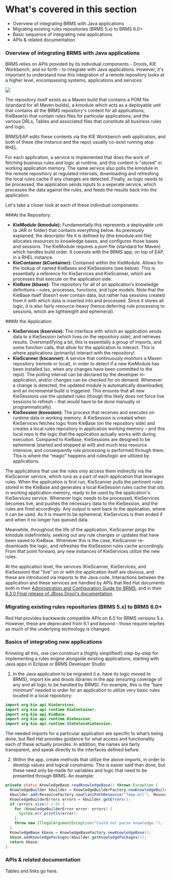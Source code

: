 <!--
{
"name": "part-five-brms-for-application-developers",
"version" : "0.1",
"title" : "Part V: BRMS for application developers",
"description" : "A summary of Red Hat's APIs, and explainers for how an application can integrate with BRMS.",
"homepage" : "https://github.com/outlearn-content/outlearn-modules",
"freshnessDate" : 2015-07-08,
"license" : "CC BY 4.0"
}
-->

<!-- @section -->

# What's covered in this section

* Overview of integrating BRMS with Java applications
* Migrating existing rules repositories (BRMS 5.x) to BRMS 6.0+
* Basic sequence of integrating new applications
* APIs & related documentation


<!-- @section -->

### Overview of integrating BRMS with Java applications

BRMS relies on APIs provided by its individual components - Drools, KIE Workbench, and so forth - to integrate with Java applications. However, it's important to understand how this integration of a remote repository looks at a higher level, encompassing systems, applications and services:

![](https://cloud.githubusercontent.com/assets/15032492/10437076/baedb6b4-70f8-11e5-8f9d-96945a79c536.jpg)

The repository itself exists as a Maven build that contains a POM file (standard for all Maven builds), a kmodule which acts as a deployable unit that contains all the BRMS repository's content for all applications; KieBase(s) that contain rules files for particular applications; and the various DRLs, Tables and associated files that constitute all business rules and logic. 

BRMS/EAP edits these contents via the KIE Workbench web application, and both of these (the instance and the repo) usually co-exist running atop RHEL.

For each application, a service is implemented that does the work of fetching business rules and logic at runtime, and this content is "stored" in working application memory. The same service also polls the kmodule in the remote repositiory at regulated intervals, downloading and refreshing the local rules cache if any changes are detected. Finally, as logic needs to be processed, the application sends inputs to a seperate service, which processes the data against the rules, and feeds the results back into the application.

Let's take a closer look at each of these individual components:

###At the Repository:
<br />
+ __KieModule (kmodule):__ Fundamentally this represents a deployable unit (a JAR or folder) that contains everything below. As previously explained, the descriptor file it is defined by (the kmodule.xml file) allocates resources to knowledge bases, and configures those bases and sessions. The KieModule requires a pom file (standard for Maven) which handles build order. It coexists with the BRMS app, on top of EAP, in a RHEL instance.
+ __KieContainer (kContainer):__ Contained within the KieModule. Allows for the lookup of named KieBases and KieSessions (see below). This is essentially a reference for KieServices and KieScanner, which are processes that execute on the application side.
+ __KieBase (kbase):__ The repository for all of an application’s knowledge definitions – rules, processes, functions, and type models. Note that the KieBase itself doesn’t ever contain data, but rather has sessions created from it with which data is inserted into and processed. Since it stores all logic, it is also fairly resource-heavy (hence deferring rule processing to sessions, which are lightweight and ephemeral).

###At the Application:
<br />
+ __KieServices (kservice):__ The interface with which an application sends data to a KieSession (which lives on the repository side), and retrieves results. Oversimplifying a bit, this is essentially a group of imports, and some function calls, that allow for the application to interact. This is where applications (primarily) interact with the repository!
+ __KieScanner (kscanner):__ A service that continuously monitors a Maven repository (remote or local), in order to detect if a new KieModule has been installed (so, when any changes have been committed to the repo). The polling interval can be declared by the developer in-application, and/or changes can be checked for on demand. Whenever a change is detected, the updated module is automatically downloaded, and an incremental build is triggered. This ensures that all new KieSessions use the updated rules (though this likely does not force live sessions to refresh – that would have to be done manually or programmatically).
+ __KieSession (ksession):__ The process that receives and executes on runtime data in working memory. A KieSession is created when KieServices fetches logic from KieBase (on the repository side) and creates a local rules repository in application working memory – and this local repo is the logic that the application actually works with during execution.  Compared to KieBase, KieSessions are designed to be ephemeral (started and stopped at will) and much less resource intensive, and consequently rule processing is performed through them. This is where the “magic” happens and rules/logic are utilized by applications.



The applications that use the rules only access them indirectly via the KieScanner service, which runs as a part of each application that leverages rules. When the application is first run, KieScanner pulls the pertinent rules stored in the KieBase and generates a local KieSession rules cache that sits in working application memory, ready to be used by the application's KieServices service. Whenever logic needs to be processed, KieServices becomes live, and pushes the necessary data to the KieSession, and the rules are fired accordingly. Any output is sent back to the application, where it can be used. As it is meant to be ephemeral, KieServices is then ended if and when it no longer has queued data.

Meanwhile, throughout the life of the application, KieScanner pings the kmodule indefinintely, seeking out any rule changes or updates that have been saved to KieBase. Whenever this is the case, KieScanner re-downloads the logic, and refreshes the KieSession rules cache accordingly. From that point forward, any new instances of KieServices utilize the new rules.

At the application level, the services (KieScanner, KieServices, and KieSession) that "live" on or with the application itself are obvious, and these are introduced via imports to the Java code. Interactions between the application and these services are handled by APIs that Red Hat documents both in their [Administration and Configuration Guide for BRMS](https://access.redhat.com/documentation/en-US/Red_Hat_JBoss_BRMS/6.0/pdf/Administration_And_Configuration_Guide/Red_Hat_JBoss_BRMS-6.0-Administration_And_Configuration_Guide-en-US.pdf), and in their [6.3.0 Final release of JBoss Drool's documentation](http://docs.jboss.org/drools/release/6.3.0.Final/drools-docs/html/index.html).

<!-- @section -->

### Migrating existing rules repositories (BRMS 5.x) to BRMS 6.0+

Red Hat provides backwards compatible APIs on 6.0 for BRMS versions 5.x. However, these are deprecated from 6.1 and beyond - those require reqrites as much of the underlying technology is changed.

<!-- @section -->

### Basics of integrating new applications

Knowing all this, one can construct a (highly simplified!) step-by-step for implementing a rules engine alongside existing applications, starting with Java apps in Eclipse or BRMS Developer Studio:

1. In the Java application to be migrated (i.e. have its logic moved to BRMS), import kie and drools libraries in the app (ensuring coverage of any and all logic to be handled by BRMS). For example, this is the “bare minimum” needed in order for an application to utilize very basic rules located in a local repository:

```java
import org.kie.api.KieServices;
import org.kie.api.runtime.KieContainer;
import org.kie.api.KieBase;
import org.kie.api.runtime.KieSession;
import org.kie.api.runtime.StatelessKieSession;
```

The needed imports for a particular application are specific to what’s being done, but Red Hat provides guidance for what access and functionality each of these actually provides. In addition, the names are fairly transparent, and speak directly to the interfaces defined before.

2. Within the app, create methods that utilize the above imports, in order to develop values and logical constraints. This is easier said than done, but these need only be made for variables and logic that need to be presented through BRMS. An example:

```java
private static KnowledgeBase readKnowledgeBase() throws Exception {
  KnowledgeBuilder kbuilder = KnowledgeBuilderFactory.newKnowledgeBuilder();
  kbuilder.add(ResourceFactory.newClassPathResource("Temp.drl"), ResourceType.DRL);
  KnowledgeBuilderErrors errors = kbuilder.getErrors();
  if (errors.size() > 0) {
    for (KnowledgeBuilderError error: errors) {
      System.err.println(error);
    }
    throw new IllegalArgumentException("Could not parse knowledge.");
  }
  KnowledgeBase kbase = KnowledgeBaseFactory.newKnowledgeBase();
  kbase.addKnowledgePackages(kbuilder.getKnowledgePackages());
  return kbase;
}
```

<!-- @section -->

### APIs & related documentation

Tables and links go here.

<!-- @end -->
